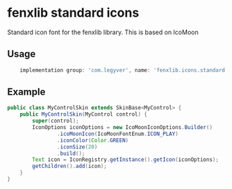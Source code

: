 # fenxlib standard icons
Standard icon font for the fenxlib library.  This is based on IcoMoon
## Usage
```gradle
    implementation group: 'com.legyver', name: 'fenxlib.icons.standard', version: '3.0.1'
```

## Example
```java
public class MyControlSkin extends SkinBase<MyControl> {
    public MyControlSkin(MyControl control) {
        super(control);
        IconOptions iconOptions = new IcoMoonIconOptions.Builder()
                .icoMoonIcon(IcoMoonFontEnum.ICON_PLAY)
                .iconColor(Color.GREEN)
                .iconSize(20)
                .build();
        Text icon = IconRegistry.getInstance().getIcon(iconOptions);
        getChildren().add(icon);
    }
}
```
